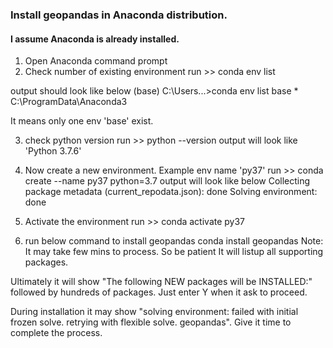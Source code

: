 ### Install geopandas in Anaconda distribution.
#### I assume Anaconda is already installed. 

1. Open Anaconda command prompt
2. Check number of existing environment
   run >> conda env list

output should look like below 
(base) C:\Users\...>conda env list
base                  *  C:\ProgramData\Anaconda3

It means only one env 'base' exist. 

3. check python version
   run >> python --version
output will look like 'Python 3.7.6'

4. Now create a new environment. Example env name 'py37'
run >> conda create --name py37 python=3.7
output will look like below 
Collecting package metadata (current_repodata.json): done
Solving environment: done

5. Activate the environment 
run >> conda activate py37

6. run below command to install geopandas
conda install geopandas
Note: It may take few mins to process. So be patient
It will listup all supporting packages. 

Ultimately it will show "The following NEW packages will be INSTALLED:" followed by hundreds of packages. Just enter Y when it ask to proceed. 

During installation it may show "solving environment: failed with initial frozen solve. retrying with flexible solve. geopandas". Give it time to complete the process. 
